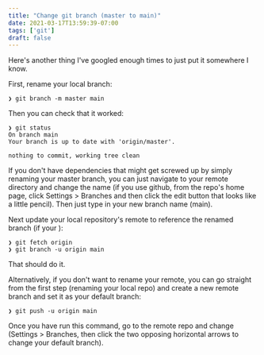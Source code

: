 ```yaml
---
title: "Change git branch (master to main)"
date: 2021-03-17T13:59:39-07:00
tags: ['git']
draft: false
---
```


Here's another thing I've googled enough times to just put it somewhere I know.

First, rename your local branch:

```git
❯ git branch -m master main
```

Then you can check that it worked:

```
❯ git status
On branch main
Your branch is up to date with 'origin/master'.

nothing to commit, working tree clean
```

If you don't have dependencies that might get screwed up by simply renaming your master branch, you can just navigate to your remote directory and change the name (if you use github, from the repo's home page, click Settings > Branches and then click the edit button that looks like a little pencil). Then just type in your new branch name (main). 

Next update your local repository's remote to reference the renamed branch (if your ):

```
❯ git fetch origin
❯ git branch -u origin main
```

That should do it. 

Alternatively, if you don't want to rename your remote, you can go straight from the first step (renaming your local repo) and create a new remote branch and set it as your default branch:

```
❯ git push -u origin main
```

Once you have run this command, go to the remote repo and change (Settings > Branches, then click the two opposing horizontal arrows to change your default branch).
